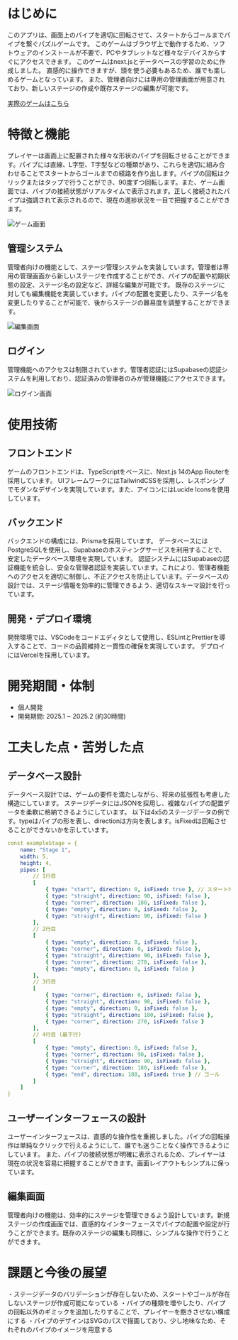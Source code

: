 # はじめに

このアプリは、画面上のパイプを適切に回転させて、スタートからゴールまでパイプを繋ぐパズルゲームです。
このゲームはブラウザ上で動作するため、ソフトウェアのインストールが不要で、PCやタブレットなど様々なデバイスからすぐにアクセスできます。
このゲームはnext.jsとデータベースの学習のために作成しました。
直感的に操作できますが、頭を使う必要もあるため、誰でも楽しめるゲームとなっています。
また、管理者向けには専用の管理画面が用意されており、新しいステージの作成や既存ステージの編集が可能です。

[実際のゲームはこちら](https://my-next-fmpwj6mrg-next-blog-apps-projects.vercel.app/)

# 特徴と機能

プレイヤーは画面上に配置された様々な形状のパイプを回転させることができます。パイプには直線、L字型、T字型などの種類があり、これらを適切に組み合わせることでスタートからゴールまでの経路を作り出します。パイプの回転はクリックまたはタップで行うことができ、90度ずつ回転します。また、ゲーム画面では、パイプの接続状態がリアルタイムで表示されます。正しく接続されたパイプは強調されて表示されるので、現在の進捗状況を一目で把握することができます。

![ゲーム画面](./public/images/画像1.png)

## 管理システム

管理者向けの機能として、ステージ管理システムを実装しています。管理者は専用の管理画面から新しいステージを作成することができ、パイプの配置や初期状態の設定、ステージ名の設定など、詳細な編集が可能です。
既存のステージに対しても編集機能を実装しています。パイプの配置を変更したり、ステージ名を変更したりすることが可能で、後からステージの難易度を調整することができます。

![編集画面](./public/images/画像2.png)

## ログイン

管理機能へのアクセスは制限されています。管理者認証にはSupabaseの認証システムを利用しており、認証済みの管理者のみが管理機能にアクセスできます。

![ログイン画面](./public/images/画像3.png)

# 使用技術

## フロントエンド

ゲームのフロントエンドは、TypeScriptをベースに、Next.js 14のApp Routerを採用しています。
UIフレームワークにはTailwindCSSを採用し、レスポンシブでモダンなデザインを実現しています。また、アイコンにはLucide Iconsを使用しています。

## バックエンド

バックエンドの構成には、Prismaを採用しています。
データベースにはPostgreSQLを使用し、Supabaseのホスティングサービスを利用することで、安定したデータベース環境を実現しています。
認証システムにはSupabaseの認証機能を統合し、安全な管理者認証を実装しています。これにより、管理者機能へのアクセスを適切に制御し、不正アクセスを防止しています。データベースの設計では、ステージ情報を効率的に管理できるよう、適切なスキーマ設計を行っています。

## 開発・デプロイ環境

開発環境では、VSCodeをコードエディタとして使用し、ESLintとPrettierを導入することで、コードの品質維持と一貫性の確保を実現しています。
デプロイにはVercelを採用しています。

# 開発期間・体制

- 個人開発
- 開発期間: 2025.1 ~ 2025.2 (約30時間)

# 工夫した点・苦労した点

## データベース設計

データベース設計では、ゲームの要件を満たしながら、将来の拡張性も考慮した構造にしています。
ステージデータにはJSONを採用し、複雑なパイプの配置データを柔軟に格納できるようにしています。
以下は4x5のステージデータの例です。typeはパイプの形を表し、directionは方向を表します。isFixedは回転させることができないかを示しています。

```yaml
const exampleStage = {
    name: "Stage 1",
    width: 5,
    height: 4,
    pipes: [
        // 1行目
        [
            { type: "start", direction: 0, isFixed: true }, // スタート地点
            { type: "straight", direction: 90, isFixed: false },
            { type: "corner", direction: 180, isFixed: false },
            { type: "empty", direction: 0, isFixed: false },
            { type: "straight", direction: 90, isFixed: false }
        ],
        // 2行目
        [
            { type: "empty", direction: 0, isFixed: false },
            { type: "corner", direction: 0, isFixed: false },
            { type: "straight", direction: 90, isFixed: false },
            { type: "corner", direction: 270, isFixed: false },
            { type: "empty", direction: 0, isFixed: false }
        ],
        // 3行目
        [
            { type: "corner", direction: 0, isFixed: false },
            { type: "straight", direction: 90, isFixed: false },
            { type: "empty", direction: 0, isFixed: false },
            { type: "straight", direction: 180, isFixed: false },
            { type: "corner", direction: 270, isFixed: false }
        ],
        // 4行目 (最下行)
        [
            { type: "empty", direction: 0, isFixed: false },
            { type: "corner", direction: 90, isFixed: false },
            { type: "straight", direction: 90, isFixed: false },
            { type: "corner", direction: 180, isFixed: false },
            { type: "end", direction: 180, isFixed: true } // ゴール
        ]
    ]
}
```

## ユーザーインターフェースの設計

ユーザーインターフェースは、直感的な操作性を重視しました。パイプの回転操作は単純なクリックで行えるようにして、誰でも迷うことなく操作できるようにしています。
また、パイプの接続状態が明確に表示されるため、プレイヤーは現在の状況を容易に把握することができます。画面レイアウトもシンプルに保っています。

## 編集画面

管理者向けの機能は、効率的にステージを管理できるよう設計しています。新規ステージの作成画面では、直感的なインターフェースでパイプの配置や設定が行うことができます。既存のステージの編集も同様に、シンプルな操作で行うことができます。

# 課題と今後の展望

・ステージデータのバリデーションが存在しないため、スタートやゴールが存在しないステージが作成可能になっている
・パイプの種類を増やしたり、パイプの回転以外のギミックを追加したりすることで、プレイヤーを飽きさせない構成にする
・パイプのデザインはSVGのパスで描画しており、少し地味なため、それぞれのパイプのイメージを用意する
